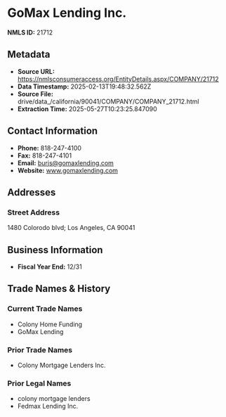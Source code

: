 # GoMax Lending Inc.

**NMLS ID:** 21712

## Metadata
- **Source URL:** https://nmlsconsumeraccess.org/EntityDetails.aspx/COMPANY/21712
- **Data Timestamp:** 2025-02-13T19:48:32.562Z
- **Source File:** drive/data_/california/90041/COMPANY/COMPANY_21712.html
- **Extraction Time:** 2025-05-27T10:23:25.847090

## Contact Information
- **Phone:** 818-247-4100
- **Fax:** 818-247-4101
- **Email:** burjs@gomaxlending.com
- **Website:** www.gomaxlending.com

## Addresses
### Street Address
1480 Colorodo blvd; Los Angeles, CA 90041

## Business Information
- **Fiscal Year End:** 12/31

## Trade Names & History
### Current Trade Names
- Colony Home Funding
- GoMax Lending

### Prior Trade Names
- Colony Mortgage Lenders Inc.

### Prior Legal Names
- colony mortgage lenders
- Fedmax Lending Inc.
